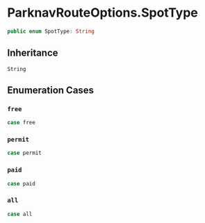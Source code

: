# ParknavRouteOptions.SpotType

``` swift
public enum SpotType: String 
```

## Inheritance

`String`

## Enumeration Cases

### `free`

``` swift
case free
```

### `permit`

``` swift
case permit
```

### `paid`

``` swift
case paid
```

### `all`

``` swift
case all
```
